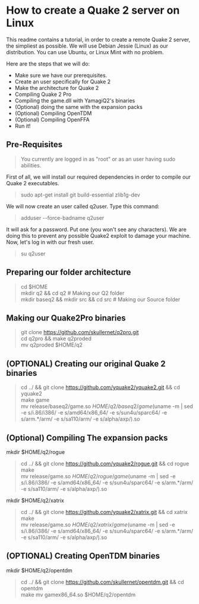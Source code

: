 # How to create a Quake 2 server on Linux

This readme contains a tutorial, in order to create a remote Quake 2 server, the simpliest as possible.
We will use Debian Jessie (Linux) as our distribution. You can use Ubuntu, or Linux Mint with no problem.

Here are the steps that we will do:
- Make sure we have our prerequisites.
- Create an user specifically for Quake 2
- Make the architecture for Quake 2
- Compiling Quake 2 Pro
- Compiling the game.dll with YamagiQ2's binaries
- (Optional) doing the same with the expansion packs
- (Optional) Compiling OpenTDM
- (Optional) Compiling OpenFFA
- Run it!

## Pre-Requisites

> You currently are logged in as "root" or as an user having sudo abilities.

First of all, we will install our required dependencies in order to compile our Quake 2 executables.

> sudo apt-get install git build-essential zlib1g-dev

We will now create an user called q2user. Type this command:

> adduser --force-badname q2user

It will ask for a password. Put one (you won't see any characters). We are doing this to prevent any possible Quake2 exploit to damage your machine. Now, let's log in with our fresh user.

> su q2user	

## Preparing our folder architecture
> cd $HOME <br />
mkdir q2 && cd q2		# Making our Q2 folder <br />
mkdir baseq2 && mkdir src && cd src		# Making our Source folder

## Making our Quake2Pro binaries
> git clone https://github.com/skullernet/q2pro.git <br />
cd q2pro && make q2proded <br />
mv q2proded $HOME/q2

## (OPTIONAL) Creating our original Quake 2 binaries 
> cd ../ && git clone https://github.com/yquake2/yquake2.git && cd yquake2 <br />
make game <br />
mv release/baseq2/game.so $HOME/q2/baseq2/game$(uname -m | sed -e s/i.86/i386/ -e s/amd64/x86_64/ -e s/sun4u/sparc64/ -e s/arm.*/arm/ -e s/sa110/arm/ -e s/alpha/axp/).so

## (Optional) Compiling The expansion packs
mkdir $HOME/q2/rogue
> cd ../ && git clone https://github.com/yquake2/rogue.git && cd rogue <br />
make <br />
mv release/game.so $HOME/q2/rogue/game$(uname -m | sed -e s/i.86/i386/ -e s/amd64/x86_64/ -e s/sun4u/sparc64/ -e s/arm.*/arm/ -e s/sa110/arm/ -e s/alpha/axp/).so

mkdir $HOME/q2/xatrix
> cd ../ && git clone https://github.com/yquake2/xatrix.git && cd xatrix <br />
make <br />
mv release/game.so $HOME/q2/xatrix/game$(uname -m | sed -e s/i.86/i386/ -e s/amd64/x86_64/ -e s/sun4u/sparc64/ -e s/arm.*/arm/ -e s/sa110/arm/ -e s/alpha/axp/).so

## (OPTIONAL) Creating OpenTDM binaries 
mkdir $HOME/q2/opentdm
> cd ../ && git clone https://github.com/skullernet/opentdm.git && cd opentdm <br />
make
mv gamex86_64.so $HOME/q2/opentdm

